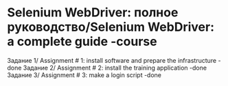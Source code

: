# Selenium WebDriver: полное руководство/Selenium WebDriver: a complete guide -course
Задание 1/ Assignment # 1: install software and prepare the infrastructure -done
Задание 2/ Assignment # 2: install the training application -done
Задание 3/ Assignment # 3: make a login script -done
